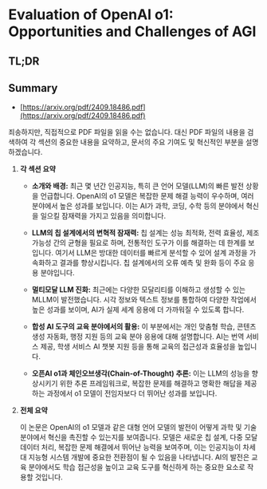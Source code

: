 # Evaluation of OpenAI o1: Opportunities and Challenges of AGI
## TL;DR
## Summary
- [https://arxiv.org/pdf/2409.18486.pdf](https://arxiv.org/pdf/2409.18486.pdf)

죄송하지만, 직접적으로 PDF 파일을 읽을 수는 없습니다. 대신 PDF 파일의 내용을 검색하여 각 섹션의 중요한 내용을 요약하고, 문서의 주요 기여도 및 혁신적인 부분을 설명하겠습니다.

1. **각 섹션 요약**

   - **소개와 배경:** 최근 몇 년간 인공지능, 특히 큰 언어 모델(LLM)의 빠른 발전 상황을 언급합니다. OpenAI의 o1 모델은 복잡한 문제 해결 능력이 우수하며, 여러 분야에서 높은 성과를 보입니다. 이는 AI가 과학, 코딩, 수학 등의 분야에서 혁신을 일으킬 잠재력을 가지고 있음을 의미합니다.
   
   - **LLM의 칩 설계에서의 변혁적 잠재력:** 칩 설계는 성능 최적화, 전력 효율성, 제조 가능성 간의 균형을 필요로 하며, 전통적인 도구가 이를 해결하는 데 한계를 보입니다. 여기서 LLM은 방대한 데이터를 빠르게 분석할 수 있어 설계 과정을 가속화하고 결과를 향상시킵니다. 칩 설계에서의 오류 예측 및 완화 등이 주요 응용 분야입니다.
   
   - **멀티모달 LLM 진화:** 최근에는 다양한 모달리티를 이해하고 생성할 수 있는 MLLM이 발전했습니다. 시각 정보와 텍스트 정보를 통합하여 다양한 작업에서 높은 성과를 보이며, AI가 실제 세계 응용에 더 가까워질 수 있도록 합니다.
   
   - **합성 AI 도구의 교육 분야에서의 활용:** 이 부분에서는 개인 맞춤형 학습, 콘텐츠 생성 자동화, 행정 지원 등의 교육 분야 응용에 대해 설명합니다. AI는 번역 서비스 제공, 학생 서비스 AI 챗봇 지원 등을 통해 교육의 접근성과 효율성을 높입니다.
   
   - **오픈AI o1과 체인오브생각(Chain-of-Thought) 추론:** 이는 LLM의 성능을 향상시키기 위한 추론 프레임워크로, 복잡한 문제를 해결하고 명확한 해답을 제공하는 과정에서 o1 모델이 전임자보다 더 뛰어난 성과를 보입니다.

2. **전체 요약**

   이 논문은 OpenAI의 o1 모델과 같은 대형 언어 모델의 발전이 어떻게 과학 및 기술 분야에서 혁신을 촉진할 수 있는지를 보여줍니다. 모델은 새로운 칩 설계, 다중 모달 데이터 처리, 복잡한 문제 해결에서 뛰어난 능력을 보여주며, 이는 인공지능이 차세대 지능형 시스템 개발에 중요한 전환점이 될 수 있음을 나타냅니다. AI의 발전은 교육 분야에서도 학습 접근성을 높이고 교육 도구를 혁신하게 하는 중요한 요소로 작용할 것입니다.